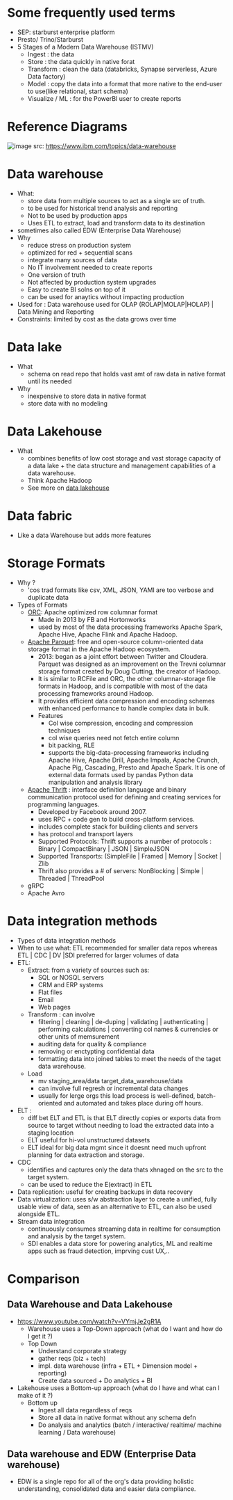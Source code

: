 # Some frequently used terms
- SEP: starburst enterprise platform
- Presto/ Trino/Starburst
- 5 Stages of a Modern Data Warehouse (ISTMV)
  - Ingest : the data 
  - Store : the data quickly in native forat
  - Transform : clean the data (databricks, Synapse serverless, Azure Data factory)
  - Model : copy the data into a format that more native to the end-user to use(like relational, start schema)
  - Visualize / ML : for the PowerBI user to create reports
 
# Reference Diagrams
![image](https://github.com/trohit/ik/assets/466385/7f7d17ed-ea28-498f-9aca-17098db193d4)
src: https://www.ibm.com/topics/data-warehouse

# Data warehouse
- What:
   - store data from multiple sources to act as a single src of truth. 
   - to be used for historical trend analysis and reporting
   - Not to be used by production apps
   - Uses ETL to extract, load and transform data to its destination 
 - sometimes also called EDW (Enterprise Data Warehouse)
- Why
  - reduce stress on production system
  - optimized for red + sequential scans
  - integrate many sources of data
  - No IT involvement needed to create reports
  - One version of truth
  - Not affected by production system upgrades
  - Easy to create BI solns on top of it
  - can be used for anaytics without impacting production
- Used for : Data warehouse used for OLAP (ROLAP|MOLAP|HOLAP) | Data Mining and Reporting
- Constraints: limited by cost as the data grows over time

# Data lake
- What 
  - schema on read repo that holds vast amt of raw data in native format until its needed
- Why
  - inexpensive to store data in native format
  - store data with no modeling
    
# Data Lakehouse 
- What
  - combines benefits of low cost storage and vast storage capacity of a data lake + the data structure and management capabilities of a data warehouse.
  - Think Apache Hadoop
  - See more on [data lakehouse](https://www.ibm.com/topics/data-lakehouse)
# Data fabric
- Like a data Warehouse but adds more features 

# Storage Formats
- Why ?
  - 'cos trad formats like csv, XML, JSON, YAMl are too verbose and duplicate data
- Types of Formats
  - [ORC](https://en.wikipedia.org/wiki/Apache_ORC): Apache optimized row columnar format
    - Made in 2013 by FB and Hortonworks
    - used by most of the data processing frameworks Apache Spark, Apache Hive, Apache Flink and Apache Hadoop.
  - [Apache Parquet](https://en.wikipedia.org/wiki/Apache_Parquet):  free and open-source column-oriented data storage format in the Apache Hadoop ecosystem.
    - 2013: began as a joint effort between Twitter and Cloudera. Parquet was designed as an improvement on the Trevni columnar storage format created by Doug Cutting, the creator of Hadoop.
    - It is similar to RCFile and ORC, the other columnar-storage file formats in Hadoop, and is compatible with most of the data processing frameworks around Hadoop.
    - It provides efficient data compression and encoding schemes with enhanced performance to handle complex data in bulk.
    - Features
      - Col wise compression, encoding and compression techniques
      - col wise queries need not fetch entire column
      - bit packing, RLE
      - supports the big-data-processing frameworks including Apache Hive, Apache Drill, Apache Impala, Apache Crunch, Apache Pig, Cascading, Presto and Apache Spark. It is one of external data formats used by pandas Python data manipulation and analysis library
  - [Apache Thrift](https://en.wikipedia.org/wiki/Apache_Thrift) :  interface definition language and binary communication protocol used for defining and creating services for programming languages.
    - Developed by Facebook around 2007.
    - uses RPC + code gen to build cross-platform services.
    - includes complete stack for building clients and servers
    - has protocol and transport layers
    - Supported Protocols: Thrift supports a number of protocols : Binary | CompactBinary | JSON | SimpleJSON
    - Supported Transports: (SimpleFile | Framed | Memory | Socket | Zlib
    - Thrift also provides a # of servers: NonBlocking | Simple | Threaded | ThreadPool
  - gRPC
  - Apache Avro

# Data integration methods
- Types of data integration methods
- When to use what: ETL recommended for smaller data repos whereas ETL | CDC | DV |SDI  preferred for larger volumes of data 
 - ETL:
   - Extract: from a variety of sources such as:
     - SQL or NOSQL servers
     - CRM and ERP systems
     - Flat files
     - Email
     - Web pages
   - Transform : can involve
     - filtering | cleaning | de-duping | validating | authenticating | performing calculations | converting col names & currencies or other units of memsurement
     - auditing data for quality & compliance
     - removing or enctypting confidential data
     - formatting data into joined tables to meet the needs of the taget data warehouse. 
   - Load
     - mv staging_area/data target_data_warehouse/data
     - can involve full regresh or incremental data changes
     - usually for lerge orgs this load process is well-defined, batch-oriented and automated and takes place during off hours.
 - ELT :
   - diff bet ELT and ETL is that ELT directly copies or exports data from source to target without needing to load the extracted data into a staging location
   - ELT useful for hi-vol unstructured datasets
   - ELT ideal for big data mgmt since it doesnt need much upfront planning for data extraction and storage.
 - CDC
   - identifies and captures only the data thats xhnaged on the src to the target system.
   - can be used to reduce the E(extract) in ETL 
 - Data replication: useful for creating backups in data recovery
 - Data virtualization: uses s/w abstraction layer to create a unified, fully usable view of data, seen as an alternative to ETL, can also be used alongside ETL.
 - Stream data integration
   - continuously consumes streaming data in realtime for consumption and analysis by the target system.
   - SDI enables a data store for powering analytics, ML and realtime apps such as fraud detection, imprving cust UX,..

# Comparison
## Data Warehouse and Data Lakehouse
- https://www.youtube.com/watch?v=VYmjJe2gR1A
  - Warehouse uses a Top-Down approach (what do I want and how do I get it ?)
  - Top Down
    - Understand corporate strategy
    - gather reqs (biz + tech)
    - impl. data warehouse (infra + ETL + Dimension model + reporting)
    - Create data sourced + Do analytics + BI 
- Lakehouse uses a Bottom-up approach (what do I have and what can I make of it ?)
  - Bottom up
    - Ingest all data regardless of reqs
    - Store all data in native format without any schema defn
    - Do analysis and analytics (batch / interactive/ realtime/ machine learning / Data warehouse)
## Data warehouse and EDW (Enterprise Data warehouse)
- EDW is a single repo for all of the org's data providing holistic understanding, consolidated data and easier data compliance.
